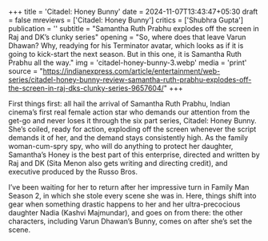 +++
title = 'Citadel: Honey Bunny'
date = 2024-11-07T13:43:47+05:30
draft = false
mreviews = ['Citadel: Honey Bunny']
critics = ['Shubhra Gupta']
publication = ''
subtitle = "Samantha Ruth Prabhu explodes off the screen in Raj and DK’s clunky series"
opening = "So, where does that leave Varun Dhawan? Why, readying for his Terminator avatar, which looks as if it is going to kick-start the next season. But in this one, it is Samantha Ruth Prabhu all the way."
img = 'citadel-honey-bunny-3.webp'
media = 'print'
source = "https://indianexpress.com/article/entertainment/web-series/citadel-honey-bunny-review-samantha-ruth-prabhu-explodes-off-the-screen-in-raj-dks-clunky-series-9657604/"
+++

First things first: all hail the arrival of Samantha Ruth Prabhu, Indian cinema’s first real female action star who demands our attention from the get-go and never loses it through the six part series, Citadel: Honey Bunny. She’s coiled, ready for action, exploding off the screen whenever the script demands it of her, and the demand stays consistently high. As the family woman-cum-spry spy, who will do anything to protect her daughter, Samantha’s Honey is the best part of this enterprise, directed and written by Raj and DK (Sita Menon also gets writing and directing credit), and executive produced by the Russo Bros.

I’ve been waiting for her to return after her impressive turn in Family Man Season 2, in which she stole every scene she was in. Here, things shift into gear when something drastic happens to her and her ultra-precocious daughter Nadia (Kashvi Majmundar), and goes on from there: the other characters, including Varun Dhawan’s Bunny, comes on after she’s set the scene.
